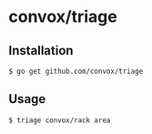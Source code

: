 # convox/triage

## Installation

    $ go get github.com/convox/triage

## Usage

    $ triage convox/rack area
